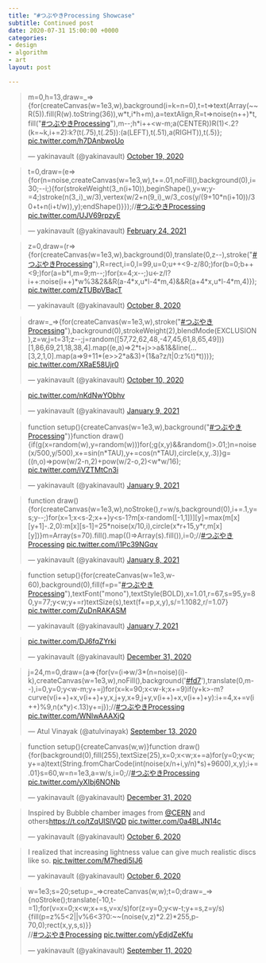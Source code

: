 ```yaml
---
title: "#つぶやきProcessing Showcase"
subtitle: Continued post
date: 2020-07-31 15:00:00 +0000
categories:
- design
- algorithm
- art
layout: post

---
```

<blockquote class="twitter-tweet"><p lang="en" dir="ltr">m=0,h=13,draw=_=&gt;{for(createCanvas(w=1e3,w),background(i=k=n=0),t=t=&gt;text(Array(~~R(5)).fill(R(w).toString(36)),w*t,i*h+m),a=textAlign,R=t=&gt;noise(n++)*t,fill(&quot;<a href="https://twitter.com/hashtag/%E3%81%A4%E3%81%B6%E3%82%84%E3%81%8DProcessing?src=hash&amp;ref_src=twsrc%5Etfw">#つぶやきProcessing</a>&quot;),m--;h*i++&lt;w-m;a(CENTER))R(1)&lt;.2?(k=~k,i+=2):k?(t(.75),t(.25)):(a(LEFT),t(.51),a(RIGHT)),t(.5)}; <a href="https://t.co/h7DAnbwoUo">pic.twitter.com/h7DAnbwoUo</a></p>&mdash; yakinavault (@yakinavault) <a href="https://twitter.com/yakinavault/status/1318168671672365057?ref_src=twsrc%5Etfw">October 19, 2020</a></blockquote> <script async src="https://platform.twitter.com/widgets.js" charset="utf-8"></script>

<blockquote class="twitter-tweet"><p lang="en" dir="ltr">t=0,draw=(e=>{for(n=noise,createCanvas(w=1e3,w),t+=.01,noFill(),background(0),i=30;--i;){for(strokeWeight(3_n(i+10)),beginShape(),y=w;y-=4;)stroke(n(3_i)_w/3),vertex(w/2+n(9_i)_w/3_cos(y/(9+10*n(i+10))/30+t+n(i+t/w)),y);endShape()}});//<a href="https://twitter.com/hashtag/%E3%81%A4%E3%81%B6%E3%82%84%E3%81%8DProcessing?src=hash&ref_src=twsrc%5Etfw">#つぶやきProcessing</a> <a href="https://t.co/UJV69rpzyE">pic.twitter.com/UJV69rpzyE</a></p>— yakinavault (@yakinavault) <a href="https://twitter.com/yakinavault/status/1364546514257924103?ref_src=twsrc%5Etfw">February 24, 2021</a></blockquote> <script async src="https://platform.twitter.com/widgets.js" charset="utf-8"></script>

<blockquote class="twitter-tweet"><p lang="en" dir="ltr">z=0,draw=(r=&gt;{for(createCanvas(w=1e3,w),background(0),translate(0,z--),stroke(&quot;<a href="https://twitter.com/hashtag/%E3%81%A4%E3%81%B6%E3%82%84%E3%81%8DProcessing?src=hash&amp;ref_src=twsrc%5Etfw">#つぶやきProcessing</a>&quot;),R=rect,i=0,l=99,u=0;u++&lt;9-z/80;)for(b=0;b++&lt;9;)for(a=b*l,m=9;m--;)for(x=4;x--;)u&lt;-z/l?i++:noise(i++)*w%3&amp;2&amp;&amp;R(a-4*x,u*l-4*m,4)&amp;&amp;R(a+4*x,u*l-4*m,4)}); <a href="https://t.co/zTUBpVBacT">pic.twitter.com/zTUBpVBacT</a></p>&mdash; yakinavault (@yakinavault) <a href="https://twitter.com/yakinavault/status/1314055154853842945?ref_src=twsrc%5Etfw">October 8, 2020</a></blockquote> <script async src="https://platform.twitter.com/widgets.js" charset="utf-8"></script>

<blockquote class="twitter-tweet"><p lang="en" dir="ltr">draw=_=&gt;{for(createCanvas(w=1e3,w),stroke(&quot;<a href="https://twitter.com/hashtag/%E3%81%A4%E3%81%B6%E3%82%84%E3%81%8DProcessing?src=hash&amp;ref_src=twsrc%5Etfw">#つぶやきProcessing</a>&quot;),background(0),strokeWeight(2),blendMode(EXCLUSION),z=w,j=t=31;z--;j=random([57,72,62,48,-47,45,61,8,65,49]))[1,86,69,21,18,38,4].map((e,a)=&gt;2*t+j&gt;&gt;a&amp;1&amp;&amp;line(...[3,2,1,0].map(a=&gt;9+11*(e&gt;&gt;2*a&amp;3)+(1&amp;a?z/t|0:z%t)*t)))}; <a href="https://t.co/XRaE58Ujr0">pic.twitter.com/XRaE58Ujr0</a></p>&mdash; yakinavault (@yakinavault) <a href="https://twitter.com/yakinavault/status/1314757749897478145?ref_src=twsrc%5Etfw">October 10, 2020</a></blockquote> <script async src="https://platform.twitter.com/widgets.js" charset="utf-8"></script>

<blockquote class="twitter-tweet"><p lang="und" dir="ltr"><a href="https://t.co/nKdNwYObhv">pic.twitter.com/nKdNwYObhv</a></p>&mdash; yakinavault (@yakinavault) <a href="https://twitter.com/yakinavault/status/1347930920251101186?ref_src=twsrc%5Etfw">January 9, 2021</a></blockquote> <script async src="https://platform.twitter.com/widgets.js" charset="utf-8"></script>

<blockquote class="twitter-tweet"><p lang="en" dir="ltr">function setup(){createCanvas(w=1e3,w),background(&quot;<a href="https://twitter.com/hashtag/%E3%81%A4%E3%81%B6%E3%82%84%E3%81%8DProcessing?src=hash&amp;ref_src=twsrc%5Etfw">#つぶやきProcessing</a>&quot;)}function draw(){if(g(x=random(w),y=random(w)))for(;g(x,y)&amp;&amp;random()&gt;.01;)n=noise(x/500,y/500),x+=sin(n*TAU),y+=cos(n*TAU),circle(x,y,.3)}g=((n,o)=&gt;pow(w/2-n,2)+pow(w/2-o,2)&lt;w*w/16); <a href="https://t.co/iVZTMtCn3i">pic.twitter.com/iVZTMtCn3i</a></p>&mdash; yakinavault (@yakinavault) <a href="https://twitter.com/yakinavault/status/1347903013042622467?ref_src=twsrc%5Etfw">January 9, 2021</a></blockquote> <script async src="https://platform.twitter.com/widgets.js" charset="utf-8"></script>

<blockquote class="twitter-tweet"><p lang="en" dir="ltr">function draw(){for(createCanvas(w=1e3,w),noStroke(),r=w/s,background(0),i+=.1,y=s;y--;)for(x=1;x&lt;s-2;x++)y&lt;s-1?m[x-random([-1,1])][y]=max(m[x][y+1]-.2,0):m[x][s-1]=25*noise(x/10,i),circle(x*r+15,y*r,m[x][y])}m=Array(s=70).fill().map(()=&gt;Array(s).fill()),i=0;//<a href="https://twitter.com/hashtag/%E3%81%A4%E3%81%B6%E3%82%84%E3%81%8DProcessing?src=hash&amp;ref_src=twsrc%5Etfw">#つぶやきProcessing</a> <a href="https://t.co/i1Pc39NGqv">pic.twitter.com/i1Pc39NGqv</a></p>&mdash; yakinavault (@yakinavault) <a href="https://twitter.com/yakinavault/status/1347551617181093891?ref_src=twsrc%5Etfw">January 8, 2021</a></blockquote> <script async src="https://platform.twitter.com/widgets.js" charset="utf-8"></script>

<blockquote class="twitter-tweet"><p lang="en" dir="ltr">function setup(){for(createCanvas(w=1e3,w-60),background(0),fill(f=p=&quot;<a href="https://twitter.com/hashtag/%E3%81%A4%E3%81%B6%E3%82%84%E3%81%8DProcessing?src=hash&amp;ref_src=twsrc%5Etfw">#つぶやきProcessing</a>&quot;),textFont(&quot;mono&quot;),textStyle(BOLD),x=1.01,r=67,s=95,y=80,y=77;y&lt;w;y+=r)textSize(s),text(f+=p,x,y),s/=1.1082,r/=1.07} <a href="https://t.co/ZuDnRAKASM">pic.twitter.com/ZuDnRAKASM</a></p>&mdash; yakinavault (@yakinavault) <a href="https://twitter.com/yakinavault/status/1347199154594799618?ref_src=twsrc%5Etfw">January 7, 2021</a></blockquote> <script async src="https://platform.twitter.com/widgets.js" charset="utf-8"></script>

<blockquote class="twitter-tweet"><p lang="und" dir="ltr"><a href="https://t.co/DJ6fqZYrki">pic.twitter.com/DJ6fqZYrki</a></p>&mdash; yakinavault (@yakinavault) <a href="https://twitter.com/yakinavault/status/1344667716238639114?ref_src=twsrc%5Etfw">December 31, 2020</a></blockquote> <script async src="https://platform.twitter.com/widgets.js" charset="utf-8"></script>

<blockquote class="twitter-tweet"><p lang="cy" dir="ltr">j=24,m=0,draw=(a=&gt;{for(v=(i=&gt;w/3*(n=noise)(i)-k),createCanvas(w=1e3,w),noFill(),background(&#39;<a href="https://twitter.com/hashtag/fd7?src=hash&amp;ref_src=twsrc%5Etfw">#fd7</a>&#39;),translate(0,m--),i=0,y=0;y&lt;w-m;y+=j)for(x=k=90;x&lt;w-k;x+=9)if(y+k&gt;-m?curve(v(i++)+x,v(i++)+y,x,j+y,x+9,j+y,v(i++)+x,v(i++)+y):i+=4,x+=v(i++)%9,n(x*y)&lt;.13)y+=j});//<a href="https://twitter.com/hashtag/%E3%81%A4%E3%81%B6%E3%82%84%E3%81%8DProcessing?src=hash&amp;ref_src=twsrc%5Etfw">#つぶやきProcessing</a> <a href="https://t.co/WNIwAAAXjQ">pic.twitter.com/WNIwAAAXjQ</a></p>&mdash; Atul Vinayak (@atulvinayak) <a href="https://twitter.com/atulvinayak/status/1305116417419653120?ref_src=twsrc%5Etfw">September 13, 2020</a></blockquote> <script async src="https://platform.twitter.com/widgets.js" charset="utf-8"></script>

<blockquote class="twitter-tweet"><p lang="en" dir="ltr">function setup(){createCanvas(w,w)}function draw(){for(background(0),fill(255),textSize(25),x=0;x&lt;w;x+=a)for(y=0;y&lt;w;y+=a)text(String.fromCharCode(int(noise(x/n+i,y/n)*s)+9600),x,y);i+=.01}s=60,w=n=1e3,a=w/s,i=0;//<a href="https://twitter.com/hashtag/%E3%81%A4%E3%81%B6%E3%82%84%E3%81%8DProcessing?src=hash&amp;ref_src=twsrc%5Etfw">#つぶやきProcessing</a> <a href="https://t.co/yXIbj6NONb">pic.twitter.com/yXIbj6NONb</a></p>&mdash; yakinavault (@yakinavault) <a href="https://twitter.com/yakinavault/status/1344572855007154177?ref_src=twsrc%5Etfw">December 31, 2020</a></blockquote> <script async src="https://platform.twitter.com/widgets.js" charset="utf-8"></script>

<blockquote class="twitter-tweet"><p lang="en" dir="ltr">Inspired by Bubble chamber images from <a href="https://twitter.com/CERN?ref_src=twsrc%5Etfw">@CERN</a> and others<a href="https://t.co/tZqUlSlVQD">https://t.co/tZqUlSlVQD</a> <a href="https://t.co/0a4BLJN14c">pic.twitter.com/0a4BLJN14c</a></p>&mdash; yakinavault (@yakinavault) <a href="https://twitter.com/yakinavault/status/1313448660475109376?ref_src=twsrc%5Etfw">October 6, 2020</a></blockquote> <script async src="https://platform.twitter.com/widgets.js" charset="utf-8"></script>

<blockquote class="twitter-tweet"><p lang="en" dir="ltr">I realized that increasing lightness value can give much realistic discs like so. <a href="https://t.co/M7hedi5IJ6">pic.twitter.com/M7hedi5IJ6</a></p>&mdash; yakinavault (@yakinavault) <a href="https://twitter.com/yakinavault/status/1313353818910810112?ref_src=twsrc%5Etfw">October 6, 2020</a></blockquote> <script async src="https://platform.twitter.com/widgets.js" charset="utf-8"></script>

<blockquote class="twitter-tweet"><p lang="en" dir="ltr">w=1e3;s=20;setup=_=&gt;createCanvas(w,w);t=0;draw=_=&gt;{noStroke();translate(-10,t-=1);for(v=x=0;x&lt;w;x+=s,v=x/s)for(z=y=0;y&lt;w-t;y+=s,z=y/s){fill(p=z%5&lt;2||v%6&lt;3?0:~~(noise(v,z)*2.2)*255,p-70,0);rect(x,y,s,s)}}<br>//<a href="https://twitter.com/hashtag/%E3%81%A4%E3%81%B6%E3%82%84%E3%81%8DProcessing?src=hash&amp;ref_src=twsrc%5Etfw">#つぶやきProcessing</a> <a href="https://t.co/yEdjdZeKfu">pic.twitter.com/yEdjdZeKfu</a></p>&mdash; yakinavault (@yakinavault) <a href="https://twitter.com/yakinavault/status/1304311898880405505?ref_src=twsrc%5Etfw">September 11, 2020</a></blockquote> <script async src="https://platform.twitter.com/widgets.js" charset="utf-8"></script>